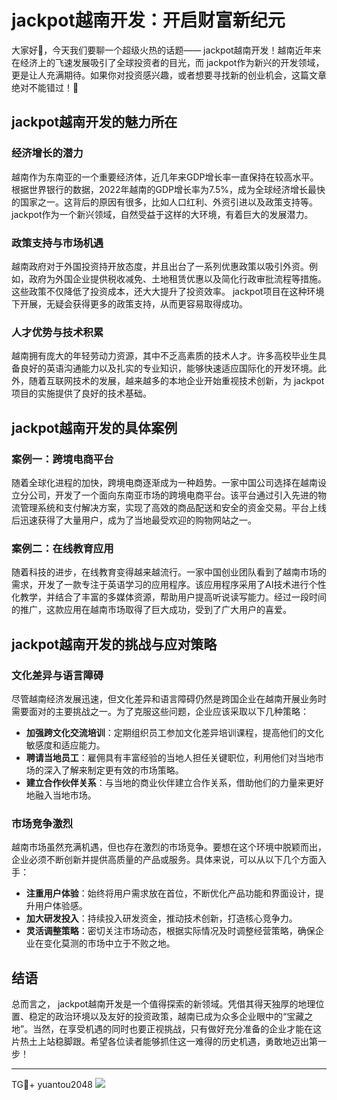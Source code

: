 # jackpot越南开发：开启财富新纪元

大家好👋，今天我们要聊一个超级火热的话题—— jackpot越南开发！越南近年来在经济上的飞速发展吸引了全球投资者的目光，而 jackpot作为新兴的开发领域，更是让人充满期待。如果你对投资感兴趣，或者想要寻找新的创业机会，这篇文章绝对不能错过！🚀

## jackpot越南开发的魅力所在

### 经济增长的潜力

越南作为东南亚的一个重要经济体，近几年来GDP增长率一直保持在较高水平。根据世界银行的数据，2022年越南的GDP增长率为7.5%，成为全球经济增长最快的国家之一。这背后的原因有很多，比如人口红利、外资引进以及政策支持等。 jackpot作为一个新兴领域，自然受益于这样的大环境，有着巨大的发展潜力。

### 政策支持与市场机遇

越南政府对于外国投资持开放态度，并且出台了一系列优惠政策以吸引外资。例如，政府为外国企业提供税收减免、土地租赁优惠以及简化行政审批流程等措施。这些政策不仅降低了投资成本，还大大提升了投资效率。 jackpot项目在这种环境下开展，无疑会获得更多的政策支持，从而更容易取得成功。

### 人才优势与技术积累

越南拥有庞大的年轻劳动力资源，其中不乏高素质的技术人才。许多高校毕业生具备良好的英语沟通能力以及扎实的专业知识，能够快速适应国际化的开发环境。此外，随着互联网技术的发展，越来越多的本地企业开始重视技术创新，为 jackpot项目的实施提供了良好的技术基础。

## jackpot越南开发的具体案例

### 案例一：跨境电商平台

随着全球化进程的加快，跨境电商逐渐成为一种趋势。一家中国公司选择在越南设立分公司，开发了一个面向东南亚市场的跨境电商平台。该平台通过引入先进的物流管理系统和支付解决方案，实现了高效的商品配送和安全的资金交易。平台上线后迅速获得了大量用户，成为了当地最受欢迎的购物网站之一。

### 案例二：在线教育应用

随着科技的进步，在线教育变得越来越流行。一家中国创业团队看到了越南市场的需求，开发了一款专注于英语学习的应用程序。该应用程序采用了AI技术进行个性化教学，并结合了丰富的多媒体资源，帮助用户提高听说读写能力。经过一段时间的推广，这款应用在越南市场取得了巨大成功，受到了广大用户的喜爱。

## jackpot越南开发的挑战与应对策略

### 文化差异与语言障碍

尽管越南经济发展迅速，但文化差异和语言障碍仍然是跨国企业在越南开展业务时需要面对的主要挑战之一。为了克服这些问题，企业应该采取以下几种策略：

- **加强跨文化交流培训**：定期组织员工参加文化差异培训课程，提高他们的文化敏感度和适应能力。
- **聘请当地员工**：雇佣具有丰富经验的当地人担任关键职位，利用他们对当地市场的深入了解来制定更有效的市场策略。
- **建立合作伙伴关系**：与当地的商业伙伴建立合作关系，借助他们的力量来更好地融入当地市场。

### 市场竞争激烈

越南市场虽然充满机遇，但也存在激烈的市场竞争。要想在这个环境中脱颖而出，企业必须不断创新并提供高质量的产品或服务。具体来说，可以从以下几个方面入手：

- **注重用户体验**：始终将用户需求放在首位，不断优化产品功能和界面设计，提升用户体验感。
- **加大研发投入**：持续投入研发资金，推动技术创新，打造核心竞争力。
- **灵活调整策略**：密切关注市场动态，根据实际情况及时调整经营策略，确保企业在变化莫测的市场中立于不败之地。

## 结语

总而言之， jackpot越南开发是一个值得探索的新领域。凭借其得天独厚的地理位置、稳定的政治环境以及友好的投资政策，越南已成为众多企业眼中的“宝藏之地”。当然，在享受机遇的同时也要正视挑战，只有做好充分准备的企业才能在这片热土上站稳脚跟。希望各位读者能够抓住这一难得的历史机遇，勇敢地迈出第一步！

---

TG💪+ yuantou2048  ![](https://github.com/user-attachments/assets/cf57a8bb-a08e-43c1-ad82-039f33c64200)